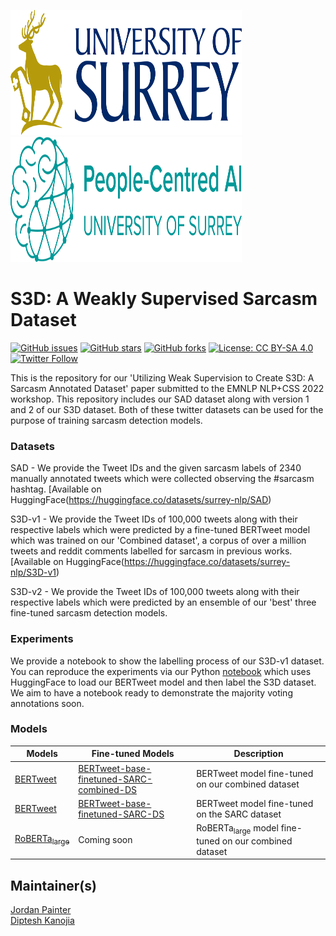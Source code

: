 <p align="left"><img src="./imgs/icon.svg" alt="logo" width="370" height="200">&nbsp;&nbsp;&nbsp;&nbsp;&nbsp;&nbsp;&nbsp;&nbsp;<img src="imgs/aisurrey.svg" alt="logo" width="370" height="200"/></p>


# S3D: A Weakly Supervised Sarcasm Dataset

[![GitHub issues](https://img.shields.io/github/issues/surrey-nlp/S3D?style=flat-square)](https://github.com/surrey-nlp/S3D/issues)
[![GitHub stars](https://img.shields.io/github/stars/surrey-nlp/S3D?style=flat-square)](https://github.com/surrey-nlp/S3D/stargazers)
[![GitHub forks](https://img.shields.io/github/forks/surrey-nlp/S3D?style=flat-square)](https://github.com/surrey-nlp/S3D/network)
[![License: CC BY-SA 4.0](https://img.shields.io/badge/License-CC_BY--SA_4.0-lightgrey.svg)](https://creativecommons.org/licenses/by-sa/4.0/)
[![Twitter Follow](https://img.shields.io/twitter/follow/PeopleCentredAI?color=1DA1F2&logo=twitter&style=flat-square)](https://twitter.com/PeopleCentredAI)

This is the repository for our 'Utilizing Weak Supervision to Create S3D: A Sarcasm Annotated Dataset' paper submitted to the EMNLP NLP+CSS 2022 workshop. This repository includes our SAD dataset along with version 1 and 2 of our S3D dataset. Both of these twitter datasets can be used for the purpose of training sarcasm detection models.

### Datasets

SAD - We provide the Tweet IDs and the given sarcasm labels of 2340 manually annotated tweets which were collected observing the #sarcasm hashtag. [Available on HuggingFace(https://huggingface.co/datasets/surrey-nlp/SAD)

S3D-v1 - We provide the Tweet IDs of 100,000 tweets along with their respective labels which were predicted by a fine-tuned BERTweet model which was trained on our 'Combined dataset', a corpus of over a million tweets and reddit comments labelled for sarcasm in previous works. [Available on HuggingFace(https://huggingface.co/datasets/surrey-nlp/S3D-v1)

S3D-v2 - We provide the Tweet IDs of 100,000 tweets along with their respective labels which were predicted by an ensemble of our 'best' three fine-tuned sarcasm detection models.

### Experiments

We provide a notebook to show the labelling process of our S3D-v1 dataset. You can reproduce the experiments via our Python [notebook](https://github.com/surrey-nlp/S3D/blob/main/nbs/create-s3d-v1.ipynb) which uses HuggingFace to load our BERTweet model and then label the S3D dataset. We aim to have a notebook ready to demonstrate the majority voting annotations soon.

### Models

| **Models** | **Fine-tuned Models** | **Description**                                   |
|------------|-----------------------|---------------------------------------------------|
| [BERTweet](https://huggingface.co/docs/transformers/model_doc/bertweet)   |  [BERTweet-base-finetuned-SARC-combined-DS](https://huggingface.co/surrey-nlp/bertweet-base-finetuned-SARC-combined-DS)                  | BERTweet model fine-tuned on our combined dataset |
| [BERTweet](https://huggingface.co/docs/transformers/model_doc/bertweet)  |  [BERTweet-base-finetuned-SARC-DS](https://huggingface.co/surrey-nlp/bertweet-base-finetuned-SARC-DS)                    | BERTweet model fine-tuned on the SARC dataset                   |
| [RoBERTa<sub>large</sub>](https://huggingface.co/roberta-large)  | Coming soon                     | RoBERTa<sub>large</sub> model fine-tuned on our combined dataset                   |
## Maintainer(s)
[Jordan Painter](https://github.com/jordanpainter) <br/>
[Diptesh Kanojia](https://dipteshkanojia.github.io)
